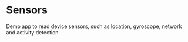 # Sensors

Demo app to read device sensors, such as location, gyroscope, network and activity detection


